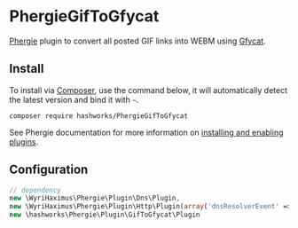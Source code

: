 # PhergieGifToGfycat

[Phergie](http://github.com/phergie/phergie-irc-bot-react/) plugin to convert all posted GIF links into WEBM using [Gfycat](https://gfycat.com/).

## Install

To install via [Composer](http://getcomposer.org/), use the command below, it will automatically detect the latest version and bind it with `~`.

```
composer require hashworks/PhergieGifToGfycat
```

See Phergie documentation for more information on
[installing and enabling plugins](https://github.com/phergie/phergie-irc-bot-react/wiki/Usage#plugins).

## Configuration

```php
// dependency
new \WyriHaximus\Phergie\Plugin\Dns\Plugin,
new \WyriHaximus\Phergie\Plugin\Http\Plugin(array('dnsResolverEvent' => 'dns.resolver')),
new \hashworks\Phergie\Plugin\GifToGfycat\Plugin
```
